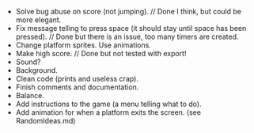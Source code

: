 - Solve bug abuse on score (not jumping). // Done I think, but could be more elegant.
- Fix message telling to press space (it should stay until space has been pressed). // Done but there is an issue,
	too many timers are created.
- Change platform sprites. Use animations.
- Make high score. // Done but not tested with export!
- Sound?
- Background.
- Clean code (prints and useless crap).
- Finish comments and documentation.
- Balance.
- Add instructions to the game (a menu telling what to do).
- Add animation for when a platform exits the screen. (see RandomIdeas.md)
